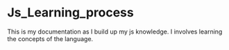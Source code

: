 # Js_Learning_process
This is my documentation as I build up my js knowledge. I involves learning the concepts of the language.


